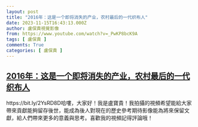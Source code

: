 ```yaml
---
layout: post
title: "2016年：这是一个即将消失的产业，农村最后的一代织布人"
date: 2023-11-15T16:43:13.000Z
author: 盧保貴視覺影像
from: https://www.youtube.com/watch?v=_PwKP8bcK9A
tags: [ 盧保貴 ]
comments: True
categories: [ 盧保貴 ]
---
```

<!--1700066593000-->
[2016年：这是一个即将消失的产业，农村最后的一代织布人](https://www.youtube.com/watch?v=_PwKP8bcK9A)
------

<div>
https://bit.ly/2YsRD8D哈嘍，大家好！我是盧寶貴！我拍攝的視頻希望能給大家帶來貢獻能夠留存後世，能成為後人對現在的歷史參考期待影像能為將來保留文獻，給人們帶來更多的意義與思考。喜歡我的視頻記得評論哦！
</div>

